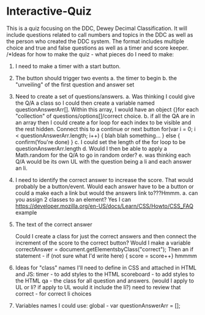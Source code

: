 # Interactive-Quiz
This is a quiz focusing on the DDC, Dewey Decimal Classification. It will include questions related to call numbers and topics in the DDC as well as the person who created the DDC system. The format includes multiple choice and true and false questions as well as a timer and score keeper.
/*Ideas for how to make the quiz - what pieces do I need to make:
1. I need to make a timer with a start button. 
2. The button should trigger two events
    a. the timer to begin
    b. the "unveiling" of the first question and answer set

3. Need to create a set of questions/answers. 
    a. Was thinking I could give the Q/A a class so I could then create a variable named questionAnswerArr[]. Within this array, I would have an object {}for each "collection" of questions/options[]/correct choice.
    b. if all the QA are in an array then I could create a for loop for each index to be visible and the rest hidden. Connect this to a continue or next button 
        for(var i = 0; i < questionAnswerArr.length; i++) {
            blah blah something...
            } else {
                confirm(You're done)
        }
    c. I could set the length of the for loop to be questionAnswerArr.length 
    d. Would I then be able to apply a Math.random for the Q/A to go in random order?
    e. was thinking each Q/A would be its own UL with the question being a li and each answer an li.

4. I need to identify the correct answer to increase the score. That would probably be a button/event. Would each answer have to be a button or could a make each a link but would the answers link to???Hmmm.
    a. can you assign 2 classes to an element? Yes I can https://developer.mozilla.org/en-US/docs/Learn/CSS/Howto/CSS_FAQ example  <li class="qa correct">The text of the correct answer</li> 

    Could I create a class for just the correct answers and then connect the increment of the score to the correct button? Would I make a variable correctAnswer = document.getElementsbyClass("correct"); 
    Then an if statement - if (not sure what I'd write here) { score = score++} hmmmm

5. Ideas for "class" names I'll need to define in CSS and attached in HTML and JS:
    timer - to add styles to the HTML
    scoreboard - to add styles to the HTML
    qa - the class for all question and answers. (would I apply to UL or li? if apply to UL would it include the li?) need to review that
    correct - for correct li choices

6. Variables names I could use:
    global  - var questionAnswerArr = [];


    
   